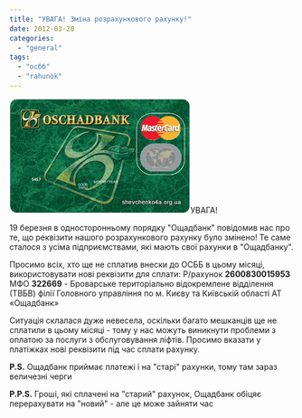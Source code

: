 ```yaml
---
title: "УВАГА! Зміна розрахункового рахунку!"
date: 2012-03-20
categories: 
  - "general"
tags: 
  - "осбб"
  - "rahunok"
---
```


![](/wp-content/uploads/2012/03/OshhadBank1.jpg "ОщадБанк")УВАГА!

19 березня в односторонньому порядку "Ощадбанк" повідомив нас про те, що реквізити нашого розрахункового рахунку було змінено! Те саме сталося з усіма підприємствами, які мають свої рахунки в "Ощадбанку".

Просимо всіх, хто ще не сплатив внески до ОСББ в цьому місяці, використовувати нові реквізити для сплати: Р/рахунок **2600830015953** МФО **322669** \- Броварське територіально відокремлене відділення (ТВБВ) філії Головного управління по м. Києву та Київській області АТ «Ощадбанк»

Ситуація склалася дуже невесела, оскільки багато мешканців ще не сплатили в цьому місяці - тому у нас можуть виникнути проблеми з оплатою за послуги з обслуговування ліфтів. Просимо вказати у платіжках нові реквізити під час сплати рахунку. <!--more-->

**P.S.** Ощадбанк приймає платежі і на "старі" рахунки, тому там зараз величезні черги

**P.P.S.** Гроші, які сплачені на "старий" рахунок, Ощадбанк обіцяє перерахувати на "новий" - але це може зайняти час
